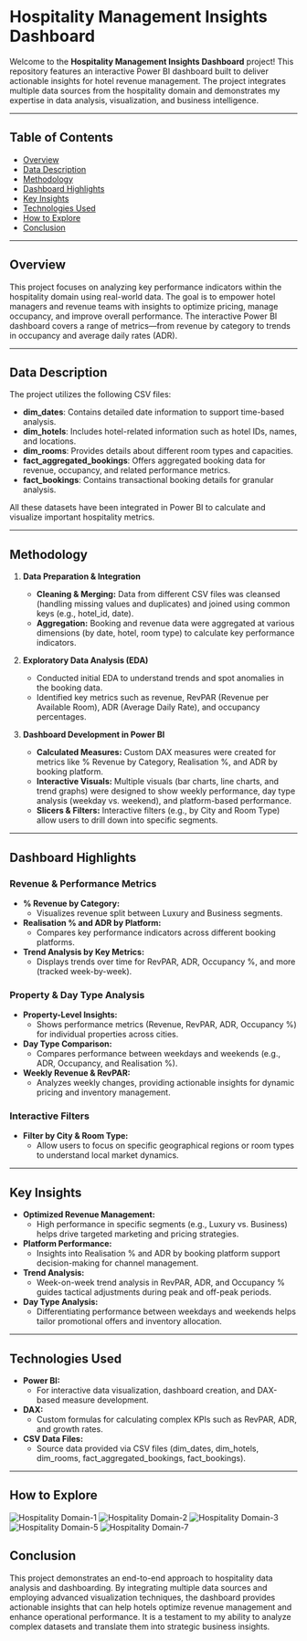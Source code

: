 # Hospitality Management Insights Dashboard

Welcome to the **Hospitality Management Insights Dashboard** project! This repository features an interactive Power BI dashboard built to deliver actionable insights for hotel revenue management. The project integrates multiple data sources from the hospitality domain and demonstrates my expertise in data analysis, visualization, and business intelligence.

---

## Table of Contents

- [Overview](#overview)
- [Data Description](#data-description)
- [Methodology](#methodology)
- [Dashboard Highlights](#dashboard-highlights)
- [Key Insights](#key-insights)
- [Technologies Used](#technologies-used)
- [How to Explore](#how-to-explore)
- [Conclusion](#conclusion)

---

## Overview

This project focuses on analyzing key performance indicators within the hospitality domain using real-world data. The goal is to empower hotel managers and revenue teams with insights to optimize pricing, manage occupancy, and improve overall performance. The interactive Power BI dashboard covers a range of metrics—from revenue by category to trends in occupancy and average daily rates (ADR).

---

## Data Description

The project utilizes the following CSV files:

- **dim_dates**: Contains detailed date information to support time-based analysis.
- **dim_hotels**: Includes hotel-related information such as hotel IDs, names, and locations.
- **dim_rooms**: Provides details about different room types and capacities.
- **fact_aggregated_bookings**: Offers aggregated booking data for revenue, occupancy, and related performance metrics.
- **fact_bookings**: Contains transactional booking details for granular analysis.

All these datasets have been integrated in Power BI to calculate and visualize important hospitality metrics.

---

## Methodology

1. **Data Preparation & Integration**  
   - **Cleaning & Merging:** Data from different CSV files was cleansed (handling missing values and duplicates) and joined using common keys (e.g., hotel_id, date).
   - **Aggregation:** Booking and revenue data were aggregated at various dimensions (by date, hotel, room type) to calculate key performance indicators.

2. **Exploratory Data Analysis (EDA)**  
   - Conducted initial EDA to understand trends and spot anomalies in the booking data.
   - Identified key metrics such as revenue, RevPAR (Revenue per Available Room), ADR (Average Daily Rate), and occupancy percentages.

3. **Dashboard Development in Power BI**  
   - **Calculated Measures:** Custom DAX measures were created for metrics like % Revenue by Category, Realisation %, and ADR by booking platform.
   - **Interactive Visuals:** Multiple visuals (bar charts, line charts, and trend graphs) were designed to show weekly performance, day type analysis (weekday vs. weekend), and platform-based performance.
   - **Slicers & Filters:** Interactive filters (e.g., by City and Room Type) allow users to drill down into specific segments.

---

## Dashboard Highlights

### Revenue & Performance Metrics
- **% Revenue by Category:**  
  - Visualizes revenue split between Luxury and Business segments.
- **Realisation % and ADR by Platform:**  
  - Compares key performance indicators across different booking platforms.
- **Trend Analysis by Key Metrics:**  
  - Displays trends over time for RevPAR, ADR, Occupancy %, and more (tracked week-by-week).

### Property & Day Type Analysis
- **Property-Level Insights:**  
  - Shows performance metrics (Revenue, RevPAR, ADR, Occupancy %) for individual properties across cities.
- **Day Type Comparison:**  
  - Compares performance between weekdays and weekends (e.g., ADR, Occupancy, and Realisation %).
- **Weekly Revenue & RevPAR:**  
  - Analyzes weekly changes, providing actionable insights for dynamic pricing and inventory management.

### Interactive Filters
- **Filter by City & Room Type:**  
  - Allow users to focus on specific geographical regions or room types to understand local market dynamics.

---

## Key Insights

- **Optimized Revenue Management:**  
  - High performance in specific segments (e.g., Luxury vs. Business) helps drive targeted marketing and pricing strategies.
- **Platform Performance:**  
  - Insights into Realisation % and ADR by booking platform support decision-making for channel management.
- **Trend Analysis:**  
  - Week-on-week trend analysis in RevPAR, ADR, and Occupancy % guides tactical adjustments during peak and off-peak periods.
- **Day Type Analysis:**  
  - Differentiating performance between weekdays and weekends helps tailor promotional offers and inventory allocation.

---

## Technologies Used

- **Power BI:**  
  - For interactive data visualization, dashboard creation, and DAX-based measure development.
- **DAX:**  
  - Custom formulas for calculating complex KPIs such as RevPAR, ADR, and growth rates.
- **CSV Data Files:**  
  - Source data provided via CSV files (dim_dates, dim_hotels, dim_rooms, fact_aggregated_bookings, fact_bookings).

---

## How to Explore

![Hospitality Domain-1](https://github.com/user-attachments/assets/6f202a3d-c227-490d-a9c1-83a88730ebbf)
![Hospitality Domain-2](https://github.com/user-attachments/assets/e69deff6-541b-4833-9af6-3210ffed520a)
![Hospitality Domain-3](https://github.com/user-attachments/assets/3397c8d1-b84a-41c2-8c87-d06c9b9b256a)
![Hospitality Domain-5](https://github.com/user-attachments/assets/eab76a0d-55d8-4475-bcd8-6cfe9c24910d)
![Hospitality Domain-7](https://github.com/user-attachments/assets/02c6b086-b7e8-4bcb-890c-69f002f9adab)

## Conclusion

This project demonstrates an end-to-end approach to hospitality data analysis and dashboarding. By integrating multiple data sources and employing advanced visualization techniques, the dashboard provides actionable insights that can help hotels optimize revenue management and enhance operational performance. It is a testament to my ability to analyze complex datasets and translate them into strategic business insights.
